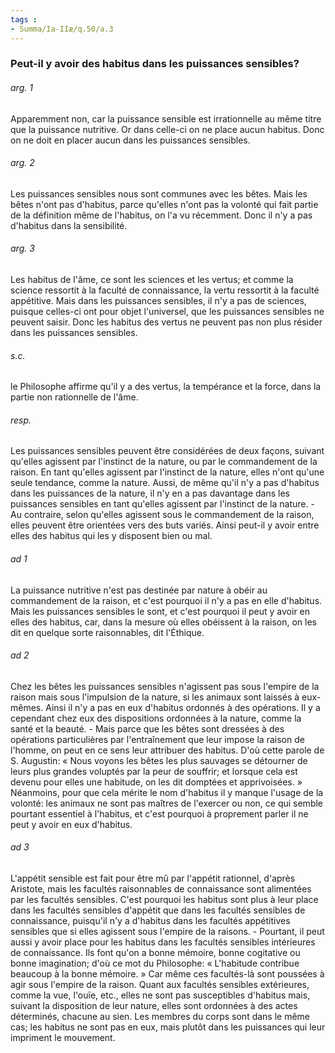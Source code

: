 ```yaml
---
tags : 
- Summa/Ia-IIæ/q.50/a.3
---
```


### Peut-il y avoir des habitus dans les puissances sensibles?

###### arg. 1
Apparemment non, car la puissance sensible est irrationnelle au même titre que la puissance nutritive. Or dans celle-ci on ne place aucun habitus. Donc on ne doit en placer aucun dans les puissances sensibles. 

###### arg. 2
Les puissances sensibles nous sont communes avec les bêtes. Mais les bêtes n'ont pas d'habitus, parce qu'elles n'ont pas la volonté qui fait partie de la définition même de l'habitus, on l'a vu récemment. Donc il n'y a pas d'habitus dans la sensibilité. 

###### arg. 3
Les habitus de l'âme, ce sont les sciences et les vertus; et comme la science ressortit à la faculté de connaissance, la vertu ressortit à la faculté appétitive. Mais dans les puissances sensibles, il n'y a pas de sciences, puisque celles-ci ont pour objet l'universel, que les puissances sensibles ne peuvent saisir. Donc les habitus des vertus ne peuvent pas non plus résider dans les puissances sensibles. 

###### s.c.
le Philosophe affirme qu'il y a des vertus, la tempérance et la force, dans la partie non rationnelle de l'âme. 

###### resp.
Les puissances sensibles peuvent être considérées de deux façons, suivant qu'elles agissent par l'instinct de la nature, ou par le commandement de la raison. En tant qu'elles agissent par l'instinct de la nature, elles n'ont qu'une seule tendance, comme la nature. Aussi, de même qu'il n'y a pas d'habitus dans les puissances de la nature, il n'y en a pas davantage dans les puissances sensibles en tant qu'elles agissent par l'instinct de la nature. - Au contraire, selon qu'elles agissent sous le commandement de la raison, elles peuvent être orientées vers des buts variés. Ainsi peut-il y avoir entre elles des habitus qui les y disposent bien ou mal. 

###### ad 1
La puissance nutritive n'est pas destinée par nature à obéir au commandement de la raison, et c'est pourquoi il n'y a pas en elle d'habitus. Mais les puissances sensibles le sont, et c'est pourquoi il peut y avoir en elles des habitus, car, dans la mesure où elles obéissent à la raison, on les dit en quelque sorte raisonnables, dit l'Éthique. 

###### ad 2
Chez les bêtes les puissances sensibles n'agissent pas sous l'empire de la raison mais sous l'impulsion de la nature, si les animaux sont laissés à eux-mêmes. Ainsi il n'y a pas en eux d'habitus ordonnés à des opérations. Il y a cependant chez eux des dispositions ordonnées à la nature, comme la santé et la beauté. - Mais parce que les bêtes sont dressées à des opérations particulières par l'entraînement que leur impose la raison de l'homme, on peut en ce sens leur attribuer des habitus. D'où cette parole de S. Augustin: « Nous voyons les bêtes les plus sauvages se détourner de leurs plus grandes voluptés par la peur de souffrir; et lorsque cela est devenu pour elles une habitude, on les dit domptées et apprivoisées. » Néanmoins, pour que cela mérite le nom d'habitus il y manque l'usage de la volonté: les animaux ne sont pas maîtres de l'exercer ou non, ce qui semble pourtant essentiel à l'habitus, et c'est pourquoi à proprement parler il ne peut y avoir en eux d'habitus. 

###### ad 3
L'appétit sensible est fait pour être mû par l'appétit rationnel, d'après Aristote, mais les facultés raisonnables de connaissance sont alimentées par les facultés sensibles. C'est pourquoi les habitus sont plus à leur place dans les facultés sensibles d'appétit que dans les facultés sensibles de connaissance, puisqu'il n'y a d'habitus dans les facultés appétitives sensibles que si elles agissent sous l'empire de la raisons. - Pourtant, il peut aussi y avoir place pour les habitus dans les facultés sensibles intérieures de connaissance. Ils font qu'on a bonne mémoire, bonne cogitative ou bonne imagination; d'où ce mot du Philosophe: « L'habitude contribue beaucoup à la bonne mémoire. » Car même ces facultés-là sont poussées à agir sous l'empire de la raison. Quant aux facultés sensibles extérieures, comme la vue, l'ouïe, etc., elles ne sont pas susceptibles d'habitus mais, suivant la disposition de leur nature, elles sont ordonnées à des actes déterminés, chacune au sien. Les membres du corps sont dans le même cas; les habitus ne sont pas en eux, mais plutôt dans les puissances qui leur impriment le mouvement. 

